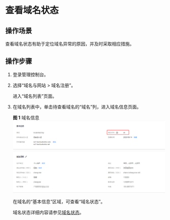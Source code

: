 # 查看域名状态<a name="domain_ug_330003"></a>

## 操作场景<a name="section64101024183916"></a>

查看域名状态有助于定位域名异常的原因，并及时采取相应措施。

## 操作步骤<a name="section13261953113919"></a>

1.  登录管理控制台。
2.  选择“域名与网站 \> 域名注册”。

    进入“域名列表”页面。

3.  在域名列表中，单击待查看域名的“域名”列，进入域名信息页面。

    **图 1**  域名信息<a name="fig6881743822"></a>  
    ![](figures/域名信息.png "域名信息")

    在域名的“基本信息”区域，可查看“域名状态”。

    域名状态详细内容请参见[域名状态](域名状态.md)。


